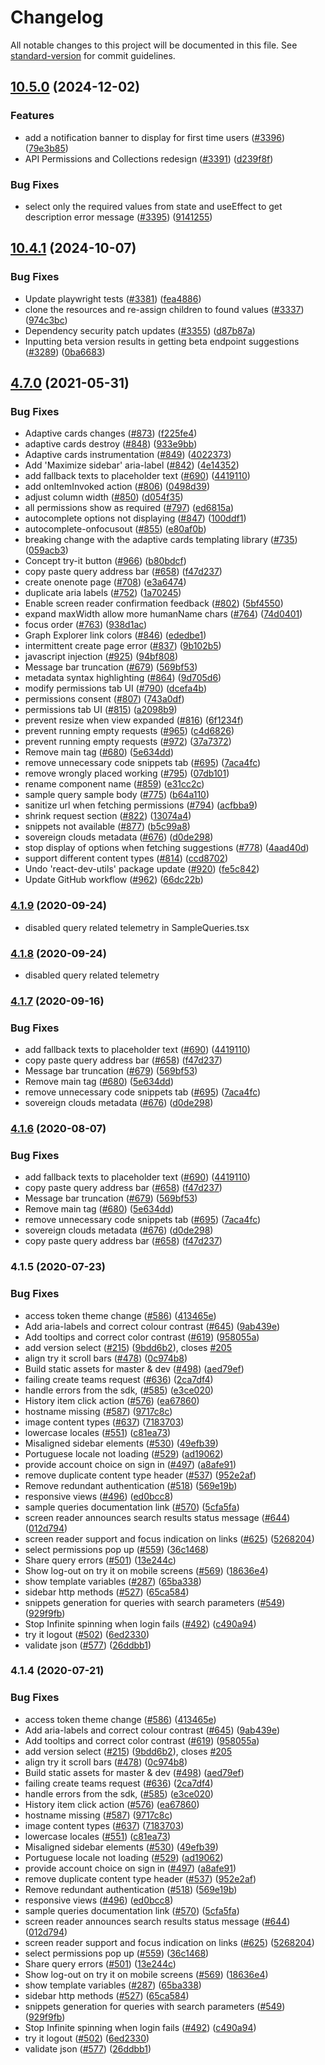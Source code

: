 # Changelog

All notable changes to this project will be documented in this file. See [standard-version](https://github.com/conventional-changelog/standard-version) for commit guidelines.

## [10.5.0](https://github.com/microsoftgraph/microsoft-graph-explorer-v4/compare/v10.4.1...v10.5.0) (2024-12-02)


### Features

* add a notification banner to display for first time users ([#3396](https://github.com/microsoftgraph/microsoft-graph-explorer-v4/issues/3396)) ([79e3b85](https://github.com/microsoftgraph/microsoft-graph-explorer-v4/commit/79e3b85083d305cbe2b8f851c48b3069aa180bdb))
* API Permissions and Collections redesign ([#3391](https://github.com/microsoftgraph/microsoft-graph-explorer-v4/issues/3391)) ([d239f8f](https://github.com/microsoftgraph/microsoft-graph-explorer-v4/commit/d239f8fd53c2a937ef5d4c15a8e0ffd505c664f1))


### Bug Fixes

* select only the required values from state and useEffect to get description error message ([#3395](https://github.com/microsoftgraph/microsoft-graph-explorer-v4/issues/3395)) ([9141255](https://github.com/microsoftgraph/microsoft-graph-explorer-v4/commit/914125564325f74f5e739835cfdf4afb353188fd))

## [10.4.1](https://github.com/microsoftgraph/microsoft-graph-explorer-v4/compare/v10.4.0...v10.4.1) (2024-10-07)


### Bug Fixes

* Update playwright tests ([#3381](https://github.com/microsoftgraph/microsoft-graph-explorer-v4/issues/3381)) ([fea4886](https://github.com/microsoftgraph/microsoft-graph-explorer-v4/commit/fea4886bc9b7dbd026cfd908d589842614b0ec13))
* clone the resources and re-assign children to found values ([#3337](https://github.com/microsoftgraph/microsoft-graph-explorer-v4/issues/3337)) ([974c3bc](https://github.com/microsoftgraph/microsoft-graph-explorer-v4/commit/974c3bc25e8f94b7995b8e8a3827cca0e8c1b475))
* Dependency security patch updates  ([#3355](https://github.com/microsoftgraph/microsoft-graph-explorer-v4/issues/3355)) ([d87b87a](https://github.com/microsoftgraph/microsoft-graph-explorer-v4/commit/d87b87aa20375a482e705ab501fee2fef2766995))
* Inputting beta version results in getting beta endpoint suggestions ([#3289](https://github.com/microsoftgraph/microsoft-graph-explorer-v4/issues/3289)) ([0ba6683](https://github.com/microsoftgraph/microsoft-graph-explorer-v4/commit/0ba66837771b92bd0155262befa465fa3cb81ca1))


## [4.7.0](https://github.com/microsoftgraph/microsoft-graph-explorer-v4/compare/v4.2.0...v4.7.0) (2021-05-31)


### Bug Fixes

* Adaptive cards changes ([#873](https://github.com/microsoftgraph/microsoft-graph-explorer-v4/issues/873)) ([f225fe4](https://github.com/microsoftgraph/microsoft-graph-explorer-v4/commit/f225fe4abd874f27cc742badc5f39c50578c3e22))
* adaptive cards destroy ([#848](https://github.com/microsoftgraph/microsoft-graph-explorer-v4/issues/848)) ([933e9bb](https://github.com/microsoftgraph/microsoft-graph-explorer-v4/commit/933e9bb0fb655b83f8042b6e32ac0cdd09a09077))
* Adaptive cards instrumentation ([#849](https://github.com/microsoftgraph/microsoft-graph-explorer-v4/issues/849)) ([4022373](https://github.com/microsoftgraph/microsoft-graph-explorer-v4/commit/40223730ce84fb41aac1bf72c94bc2c22bfd8d33))
* Add 'Maximize sidebar' aria-label ([#842](https://github.com/microsoftgraph/microsoft-graph-explorer-v4/issues/842)) ([4e14352](https://github.com/microsoftgraph/microsoft-graph-explorer-v4/commit/4e143524dd0b706cfe55d5582f36ed5aa63ec6d3))
* add fallback texts to placeholder text ([#690](https://github.com/microsoftgraph/microsoft-graph-explorer-v4/issues/690)) ([4419110](https://github.com/microsoftgraph/microsoft-graph-explorer-v4/commit/441911079035b2cbbe137f168c8fb3baa0887dec))
* add onItemInvoked action ([#806](https://github.com/microsoftgraph/microsoft-graph-explorer-v4/issues/806)) ([0498d39](https://github.com/microsoftgraph/microsoft-graph-explorer-v4/commit/0498d394bad29d2c6dfd5cc083c9e9b9ce679b9d))
* adjust column width ([#850](https://github.com/microsoftgraph/microsoft-graph-explorer-v4/issues/850)) ([d054f35](https://github.com/microsoftgraph/microsoft-graph-explorer-v4/commit/d054f350915ffd1fd7fc2f8290648658844e0948))
* all permissions show as required ([#797](https://github.com/microsoftgraph/microsoft-graph-explorer-v4/issues/797)) ([ed6815a](https://github.com/microsoftgraph/microsoft-graph-explorer-v4/commit/ed6815a6286c57efa64ce6fbd2f20cdf7a7fc8f1))
* autocomplete options not displaying ([#847](https://github.com/microsoftgraph/microsoft-graph-explorer-v4/issues/847)) ([100ddf1](https://github.com/microsoftgraph/microsoft-graph-explorer-v4/commit/100ddf1e0f5ff3c0cb91d5623e9cc754159f7196))
* autocomplete-onfocusout ([#855](https://github.com/microsoftgraph/microsoft-graph-explorer-v4/issues/855)) ([e80af0b](https://github.com/microsoftgraph/microsoft-graph-explorer-v4/commit/e80af0b353e4deae3629a7b002291ccdd845a2ba))
* breaking change with the adaptive cards templating library ([#735](https://github.com/microsoftgraph/microsoft-graph-explorer-v4/issues/735)) ([059acb3](https://github.com/microsoftgraph/microsoft-graph-explorer-v4/commit/059acb39126a0d2e476d09944c720892674e94a6))
* Concept try-it button ([#966](https://github.com/microsoftgraph/microsoft-graph-explorer-v4/issues/966)) ([b80bdcf](https://github.com/microsoftgraph/microsoft-graph-explorer-v4/commit/b80bdcfde701c0da82263b798f48d03f87221efc))
* copy paste query address bar ([#658](https://github.com/microsoftgraph/microsoft-graph-explorer-v4/issues/658)) ([f47d237](https://github.com/microsoftgraph/microsoft-graph-explorer-v4/commit/f47d23733a73b9e4dc33b5c328e2e87feed318a1))
* create onenote page ([#708](https://github.com/microsoftgraph/microsoft-graph-explorer-v4/issues/708)) ([e3a6474](https://github.com/microsoftgraph/microsoft-graph-explorer-v4/commit/e3a6474bcf5ed37af237a1a4bae9695553d7d6f3))
* duplicate aria labels ([#752](https://github.com/microsoftgraph/microsoft-graph-explorer-v4/issues/752)) ([1a70245](https://github.com/microsoftgraph/microsoft-graph-explorer-v4/commit/1a70245632e387f6bc50428dae65b6ea08652d62))
* Enable screen reader confirmation feedback ([#802](https://github.com/microsoftgraph/microsoft-graph-explorer-v4/issues/802)) ([5bf4550](https://github.com/microsoftgraph/microsoft-graph-explorer-v4/commit/5bf4550ba415dcfba31fc8e2032e0f05f3275fd8))
* expand maxWidth allow more humanName chars ([#764](https://github.com/microsoftgraph/microsoft-graph-explorer-v4/issues/764)) ([74d0401](https://github.com/microsoftgraph/microsoft-graph-explorer-v4/commit/74d0401b3de9e8941e7887ef95288e1f5c3298ac))
* focus order ([#763](https://github.com/microsoftgraph/microsoft-graph-explorer-v4/issues/763)) ([938d1ac](https://github.com/microsoftgraph/microsoft-graph-explorer-v4/commit/938d1ac436282d09400c6405071afc6984b53dc3))
* Graph Explorer link colors ([#846](https://github.com/microsoftgraph/microsoft-graph-explorer-v4/issues/846)) ([ededbe1](https://github.com/microsoftgraph/microsoft-graph-explorer-v4/commit/ededbe1bef80f7bd46bb8e26fcccd88faa216844))
* intermittent create page error ([#837](https://github.com/microsoftgraph/microsoft-graph-explorer-v4/issues/837)) ([9b102b5](https://github.com/microsoftgraph/microsoft-graph-explorer-v4/commit/9b102b5a8110d36f98f179d9bb90a23f3fafd93c))
* javascript injection ([#925](https://github.com/microsoftgraph/microsoft-graph-explorer-v4/issues/925)) ([94bf808](https://github.com/microsoftgraph/microsoft-graph-explorer-v4/commit/94bf80828e2925531159d10ad912deac9a2b6477))
* Message bar truncation ([#679](https://github.com/microsoftgraph/microsoft-graph-explorer-v4/issues/679)) ([569bf53](https://github.com/microsoftgraph/microsoft-graph-explorer-v4/commit/569bf53eef99179bfe811de5a09835fb86656bea))
* metadata syntax highlighting ([#864](https://github.com/microsoftgraph/microsoft-graph-explorer-v4/issues/864)) ([9d705d6](https://github.com/microsoftgraph/microsoft-graph-explorer-v4/commit/9d705d66fac75d10ac1d07f6e98c66c4a4793c2c))
* modify permissions tab UI ([#790](https://github.com/microsoftgraph/microsoft-graph-explorer-v4/issues/790)) ([dcefa4b](https://github.com/microsoftgraph/microsoft-graph-explorer-v4/commit/dcefa4b573e6eb609fccc6fa079541ff0fade99b))
* permissions consent ([#807](https://github.com/microsoftgraph/microsoft-graph-explorer-v4/issues/807)) ([743a0df](https://github.com/microsoftgraph/microsoft-graph-explorer-v4/commit/743a0df1492ad1d7a4b08921eaf6be2b546d0ec6))
* permissions tab UI ([#815](https://github.com/microsoftgraph/microsoft-graph-explorer-v4/issues/815)) ([a2098b9](https://github.com/microsoftgraph/microsoft-graph-explorer-v4/commit/a2098b9c5c3c793d712d51583a68bdc8875dc825))
* prevent resize when view expanded ([#816](https://github.com/microsoftgraph/microsoft-graph-explorer-v4/issues/816)) ([6f1234f](https://github.com/microsoftgraph/microsoft-graph-explorer-v4/commit/6f1234f7fabb16f75ac1c0a1d8aaba4c1b2c0a3e))
* prevent running empty requests ([#965](https://github.com/microsoftgraph/microsoft-graph-explorer-v4/issues/965)) ([c4d6826](https://github.com/microsoftgraph/microsoft-graph-explorer-v4/commit/c4d6826e775918590f0884c25eb3918be39032fd))
* prevent running empty requests ([#972](https://github.com/microsoftgraph/microsoft-graph-explorer-v4/issues/972)) ([37a7372](https://github.com/microsoftgraph/microsoft-graph-explorer-v4/commit/37a7372ab765b36caab4dbd18cb64478b8368ca8))
* Remove main tag ([#680](https://github.com/microsoftgraph/microsoft-graph-explorer-v4/issues/680)) ([5e634dd](https://github.com/microsoftgraph/microsoft-graph-explorer-v4/commit/5e634ddbbcc20bdd5662b11e94fc3307e5c6e84f))
* remove unnecessary code snippets tab ([#695](https://github.com/microsoftgraph/microsoft-graph-explorer-v4/issues/695)) ([7aca4fc](https://github.com/microsoftgraph/microsoft-graph-explorer-v4/commit/7aca4fca87f0e09fea706f254ce3ae4799740a9b))
* remove wrongly placed working ([#795](https://github.com/microsoftgraph/microsoft-graph-explorer-v4/issues/795)) ([07db101](https://github.com/microsoftgraph/microsoft-graph-explorer-v4/commit/07db101fb9d07a48afcc4926e6f2b5df92e5964c))
* rename component name ([#859](https://github.com/microsoftgraph/microsoft-graph-explorer-v4/issues/859)) ([e31cc2c](https://github.com/microsoftgraph/microsoft-graph-explorer-v4/commit/e31cc2cd1df394ac75880160c3936b24989c716d))
* sample query sample body ([#775](https://github.com/microsoftgraph/microsoft-graph-explorer-v4/issues/775)) ([b64a110](https://github.com/microsoftgraph/microsoft-graph-explorer-v4/commit/b64a1101190a57953a807b2a02d879bcf3e92761))
* sanitize url when fetching permissions ([#794](https://github.com/microsoftgraph/microsoft-graph-explorer-v4/issues/794)) ([acfbba9](https://github.com/microsoftgraph/microsoft-graph-explorer-v4/commit/acfbba9be4ee46111089996ad5c7aa9004f792d3))
* shrink request section ([#822](https://github.com/microsoftgraph/microsoft-graph-explorer-v4/issues/822)) ([13074a4](https://github.com/microsoftgraph/microsoft-graph-explorer-v4/commit/13074a46ccec78b786e479d4b3e7b8ba820143d0))
* snippets not available ([#877](https://github.com/microsoftgraph/microsoft-graph-explorer-v4/issues/877)) ([b5c99a8](https://github.com/microsoftgraph/microsoft-graph-explorer-v4/commit/b5c99a834557951bba1ee4716bba6fa1073c4f16))
* sovereign clouds metadata ([#676](https://github.com/microsoftgraph/microsoft-graph-explorer-v4/issues/676)) ([d0de298](https://github.com/microsoftgraph/microsoft-graph-explorer-v4/commit/d0de298e0d4068defaa9b135e99820c28a366d6f))
* stop display of options when fetching suggestions ([#778](https://github.com/microsoftgraph/microsoft-graph-explorer-v4/issues/778)) ([4aad40d](https://github.com/microsoftgraph/microsoft-graph-explorer-v4/commit/4aad40d968b884e10f33db3d1a03140f14568946))
* support different content types ([#814](https://github.com/microsoftgraph/microsoft-graph-explorer-v4/issues/814)) ([ccd8702](https://github.com/microsoftgraph/microsoft-graph-explorer-v4/commit/ccd8702a4948ae523cf647838e35bf4775c0e5fe))
* Undo 'react-dev-utils' package update ([#920](https://github.com/microsoftgraph/microsoft-graph-explorer-v4/issues/920)) ([fe5c842](https://github.com/microsoftgraph/microsoft-graph-explorer-v4/commit/fe5c842acf377a6dd33da86fed5b08556d8e45b3))
* Update GitHub workflow ([#962](https://github.com/microsoftgraph/microsoft-graph-explorer-v4/issues/962)) ([66dc22b](https://github.com/microsoftgraph/microsoft-graph-explorer-v4/commit/66dc22b52b25ca8d4ea942343495353cc2870efd))

### [4.1.9](https://github.com/microsoftgraph/microsoft-graph-explorer-v2/compare/v4.1.7...v4.1.9) (2020-09-24)

* disabled query related telemetry in SampleQueries.tsx

### [4.1.8](https://github.com/microsoftgraph/microsoft-graph-explorer-v2/compare/v4.1.8...v4.1.7) (2020-09-24)

* disabled query related telemetry

### [4.1.7](https://github.com/microsoftgraph/microsoft-graph-explorer-v2/compare/v4.1.4...v4.1.7) (2020-09-16)


### Bug Fixes

* add fallback texts to placeholder text ([#690](https://github.com/microsoftgraph/microsoft-graph-explorer-v2/issues/690)) ([4419110](https://github.com/microsoftgraph/microsoft-graph-explorer-v2/commit/441911079035b2cbbe137f168c8fb3baa0887dec))
* copy paste query address bar ([#658](https://github.com/microsoftgraph/microsoft-graph-explorer-v2/issues/658)) ([f47d237](https://github.com/microsoftgraph/microsoft-graph-explorer-v2/commit/f47d23733a73b9e4dc33b5c328e2e87feed318a1))
* Message bar truncation ([#679](https://github.com/microsoftgraph/microsoft-graph-explorer-v2/issues/679)) ([569bf53](https://github.com/microsoftgraph/microsoft-graph-explorer-v2/commit/569bf53eef99179bfe811de5a09835fb86656bea))
* Remove main tag ([#680](https://github.com/microsoftgraph/microsoft-graph-explorer-v2/issues/680)) ([5e634dd](https://github.com/microsoftgraph/microsoft-graph-explorer-v2/commit/5e634ddbbcc20bdd5662b11e94fc3307e5c6e84f))
* remove unnecessary code snippets tab ([#695](https://github.com/microsoftgraph/microsoft-graph-explorer-v2/issues/695)) ([7aca4fc](https://github.com/microsoftgraph/microsoft-graph-explorer-v2/commit/7aca4fca87f0e09fea706f254ce3ae4799740a9b))
* sovereign clouds metadata ([#676](https://github.com/microsoftgraph/microsoft-graph-explorer-v2/issues/676)) ([d0de298](https://github.com/microsoftgraph/microsoft-graph-explorer-v2/commit/d0de298e0d4068defaa9b135e99820c28a366d6f))

### [4.1.6](https://github.com/microsoftgraph/microsoft-graph-explorer-v4/compare/v4.1.4...v4.1.6) (2020-08-07)


### Bug Fixes

* add fallback texts to placeholder text ([#690](https://github.com/microsoftgraph/microsoft-graph-explorer-v2/issues/690)) ([4419110](https://github.com/microsoftgraph/microsoft-graph-explorer-v2/commit/441911079035b2cbbe137f168c8fb3baa0887dec))
* copy paste query address bar ([#658](https://github.com/microsoftgraph/microsoft-graph-explorer-v2/issues/658)) ([f47d237](https://github.com/microsoftgraph/microsoft-graph-explorer-v2/commit/f47d23733a73b9e4dc33b5c328e2e87feed318a1))
* Message bar truncation ([#679](https://github.com/microsoftgraph/microsoft-graph-explorer-v2/issues/679)) ([569bf53](https://github.com/microsoftgraph/microsoft-graph-explorer-v2/commit/569bf53eef99179bfe811de5a09835fb86656bea))
* Remove main tag ([#680](https://github.com/microsoftgraph/microsoft-graph-explorer-v2/issues/680)) ([5e634dd](https://github.com/microsoftgraph/microsoft-graph-explorer-v2/commit/5e634ddbbcc20bdd5662b11e94fc3307e5c6e84f))
* remove unnecessary code snippets tab ([#695](https://github.com/microsoftgraph/microsoft-graph-explorer-v2/issues/695)) ([7aca4fc](https://github.com/microsoftgraph/microsoft-graph-explorer-v2/commit/7aca4fca87f0e09fea706f254ce3ae4799740a9b))
* sovereign clouds metadata ([#676](https://github.com/microsoftgraph/microsoft-graph-explorer-v2/issues/676)) ([d0de298](https://github.com/microsoftgraph/microsoft-graph-explorer-v2/commit/d0de298e0d4068defaa9b135e99820c28a366d6f))
* copy paste query address bar ([#658](https://github.com/microsoftgraph/microsoft-graph-explorer-v4/issues/658)) ([f47d237](https://github.com/microsoftgraph/microsoft-graph-explorer-v4/commit/f47d23733a73b9e4dc33b5c328e2e87feed318a1))

### 4.1.5 (2020-07-23)


### Bug Fixes

* access token theme change ([#586](https://github.com/microsoftgraph/microsoft-graph-explorer-v4/issues/586)) ([413465e](https://github.com/microsoftgraph/microsoft-graph-explorer-v4/commit/413465ecc18e766d1e45f1b41e52dc1fc364b1de))
* Add aria-labels and correct colour contrast ([#645](https://github.com/microsoftgraph/microsoft-graph-explorer-v4/issues/645))  ([9ab439e](https://github.com/microsoftgraph/microsoft-graph-explorer-v4/commit/9ab439eb4f9575731ed667a9e611c9c33987eb8f))
* Add tooltips and correct color contrast ([#619](https://github.com/microsoftgraph/microsoft-graph-explorer-v4/issues/619)) ([958055a](https://github.com/microsoftgraph/microsoft-graph-explorer-v4/commit/958055af80401020f65eea70368bda39700065a4))
* add version select ([#215](https://github.com/microsoftgraph/microsoft-graph-explorer-v4/issues/215)) ([9bdd6b2](https://github.com/microsoftgraph/microsoft-graph-explorer-v4/commit/9bdd6b2cfcc99b646db91e9b3b3a1a713f763cfe)), closes [#205](https://github.com/microsoftgraph/microsoft-graph-explorer-v4/issues/205)
* align try it scroll bars ([#478](https://github.com/microsoftgraph/microsoft-graph-explorer-v4/issues/478)) ([0c974b8](https://github.com/microsoftgraph/microsoft-graph-explorer-v4/commit/0c974b8f9e5a3fa85434eaa2f5a035124d8bf002))
* Build static assets for master & dev ([#498](https://github.com/microsoftgraph/microsoft-graph-explorer-v4/issues/498)) ([aed79ef](https://github.com/microsoftgraph/microsoft-graph-explorer-v4/commit/aed79ef0489bfb5d83d8378c0a34118a58635618))
* failing create teams request ([#636](https://github.com/microsoftgraph/microsoft-graph-explorer-v4/issues/636))  ([2ca7df4](https://github.com/microsoftgraph/microsoft-graph-explorer-v4/commit/2ca7df4c4dbdf5c45678f2851b6f748b50481167))
* handle errors from the sdk, ([#585](https://github.com/microsoftgraph/microsoft-graph-explorer-v4/issues/585)) ([e3ce020](https://github.com/microsoftgraph/microsoft-graph-explorer-v4/commit/e3ce0206d787fef1928f2b6821e607996e2773d2))
* History item click action ([#576](https://github.com/microsoftgraph/microsoft-graph-explorer-v4/issues/576)) ([ea67860](https://github.com/microsoftgraph/microsoft-graph-explorer-v4/commit/ea678603458b8e786ac4ce7dbab114842c64405c))
* hostname missing ([#587](https://github.com/microsoftgraph/microsoft-graph-explorer-v4/issues/587)) ([9717c8c](https://github.com/microsoftgraph/microsoft-graph-explorer-v4/commit/9717c8c8cb495d2542d9a6856f0b0b400e884ba2))
* image content types ([#637](https://github.com/microsoftgraph/microsoft-graph-explorer-v4/issues/637)) ([7183703](https://github.com/microsoftgraph/microsoft-graph-explorer-v4/commit/71837033183b50a81590e8ae00a6909e3d80eb8d))
* lowercase locales ([#551](https://github.com/microsoftgraph/microsoft-graph-explorer-v4/issues/551)) ([c81ea73](https://github.com/microsoftgraph/microsoft-graph-explorer-v4/commit/c81ea734214e03b72f2a180b91dce43c4c5dc506))
* Misaligned sidebar elements ([#530](https://github.com/microsoftgraph/microsoft-graph-explorer-v4/issues/530)) ([49efb39](https://github.com/microsoftgraph/microsoft-graph-explorer-v4/commit/49efb3955f1746cb6a451dd71143e79b7fb3f7a9))
* Portuguese locale not loading ([#529](https://github.com/microsoftgraph/microsoft-graph-explorer-v4/issues/529)) ([ad19062](https://github.com/microsoftgraph/microsoft-graph-explorer-v4/commit/ad19062d10dc33113da1e55a9510abdd2d2a3c6e))
* provide account choice on sign in ([#497](https://github.com/microsoftgraph/microsoft-graph-explorer-v4/issues/497)) ([a8afe91](https://github.com/microsoftgraph/microsoft-graph-explorer-v4/commit/a8afe91cbd8056ceb5b833e931da6e8e940f81a4))
* remove duplicate content type header ([#537](https://github.com/microsoftgraph/microsoft-graph-explorer-v4/issues/537)) ([952e2af](https://github.com/microsoftgraph/microsoft-graph-explorer-v4/commit/952e2af2ca796835b63d439c1533bf67198887dc))
* Remove redundant authentication ([#518](https://github.com/microsoftgraph/microsoft-graph-explorer-v4/issues/518)) ([569e19b](https://github.com/microsoftgraph/microsoft-graph-explorer-v4/commit/569e19bdb6f45a1aae4f4002b18a1ff87739d286))
* responsive views ([#496](https://github.com/microsoftgraph/microsoft-graph-explorer-v4/issues/496)) ([ed0bcc8](https://github.com/microsoftgraph/microsoft-graph-explorer-v4/commit/ed0bcc8ff56c8861915ca98c686346046e29a0db))
* sample queries documentation link ([#570](https://github.com/microsoftgraph/microsoft-graph-explorer-v4/issues/570)) ([5cfa5fa](https://github.com/microsoftgraph/microsoft-graph-explorer-v4/commit/5cfa5faf85e00aadf837216c0d64e5acfc12ead4))
* screen reader announces search results status message ([#644](https://github.com/microsoftgraph/microsoft-graph-explorer-v4/issues/644)) ([012d794](https://github.com/microsoftgraph/microsoft-graph-explorer-v4/commit/012d794e1513280d6a0a95fcd4f9c9235e2fa9cd))
* screen reader support and focus indication on links ([#625](https://github.com/microsoftgraph/microsoft-graph-explorer-v4/issues/625)) ([5268204](https://github.com/microsoftgraph/microsoft-graph-explorer-v4/commit/5268204535de8cc7e682da9b023f7b443aa94eba))
* select permissions pop up ([#559](https://github.com/microsoftgraph/microsoft-graph-explorer-v4/issues/559)) ([36c1468](https://github.com/microsoftgraph/microsoft-graph-explorer-v4/commit/36c146832108bb55b3d1c4027cab50499b765d4c))
* Share query errors ([#501](https://github.com/microsoftgraph/microsoft-graph-explorer-v4/issues/501)) ([13e244c](https://github.com/microsoftgraph/microsoft-graph-explorer-v4/commit/13e244ca1e1a85238caead4ed205f37f09384685))
* Show log-out on try it on mobile screens ([#569](https://github.com/microsoftgraph/microsoft-graph-explorer-v4/issues/569)) ([18636e4](https://github.com/microsoftgraph/microsoft-graph-explorer-v4/commit/18636e40b645171276cff4c3c1cd38f89d8d6464))
* show template variables ([#287](https://github.com/microsoftgraph/microsoft-graph-explorer-v4/issues/287)) ([65ba338](https://github.com/microsoftgraph/microsoft-graph-explorer-v4/commit/65ba3388c7defa05b4effe7d93b111d15e3cdd70))
* sidebar http methods ([#527](https://github.com/microsoftgraph/microsoft-graph-explorer-v4/issues/527)) ([65ca584](https://github.com/microsoftgraph/microsoft-graph-explorer-v4/commit/65ca5840db189f82927e68f5ba1d8ad25e40678e))
* snippets generation for queries with search parameters ([#549](https://github.com/microsoftgraph/microsoft-graph-explorer-v4/issues/549)) ([929f9fb](https://github.com/microsoftgraph/microsoft-graph-explorer-v4/commit/929f9fba72ab6f307d675be711e9204a6748aa31))
* Stop Infinite spinning when login fails ([#492](https://github.com/microsoftgraph/microsoft-graph-explorer-v4/issues/492)) ([c490a94](https://github.com/microsoftgraph/microsoft-graph-explorer-v4/commit/c490a941ba28eb5787f051384b289149d2fbb715))
* try it logout ([#502](https://github.com/microsoftgraph/microsoft-graph-explorer-v4/issues/502)) ([6ed2330](https://github.com/microsoftgraph/microsoft-graph-explorer-v4/commit/6ed23300ab96c2e1b04400a81a823ea8a728a4ff))
* validate json ([#577](https://github.com/microsoftgraph/microsoft-graph-explorer-v4/issues/577)) ([26ddbb1](https://github.com/microsoftgraph/microsoft-graph-explorer-v4/commit/26ddbb14439913ce511c66f0581a3f18d9181ea7))

### 4.1.4 (2020-07-21)


### Bug Fixes

* access token theme change ([#586](https://github.com/microsoftgraph/microsoft-graph-explorer-v2/issues/586)) ([413465e](https://github.com/microsoftgraph/microsoft-graph-explorer-v2/commit/413465ecc18e766d1e45f1b41e52dc1fc364b1de))
* Add aria-labels and correct colour contrast ([#645](https://github.com/microsoftgraph/microsoft-graph-explorer-v2/issues/645))  ([9ab439e](https://github.com/microsoftgraph/microsoft-graph-explorer-v2/commit/9ab439eb4f9575731ed667a9e611c9c33987eb8f))
* Add tooltips and correct color contrast ([#619](https://github.com/microsoftgraph/microsoft-graph-explorer-v2/issues/619)) ([958055a](https://github.com/microsoftgraph/microsoft-graph-explorer-v2/commit/958055af80401020f65eea70368bda39700065a4))
* add version select ([#215](https://github.com/microsoftgraph/microsoft-graph-explorer-v2/issues/215)) ([9bdd6b2](https://github.com/microsoftgraph/microsoft-graph-explorer-v2/commit/9bdd6b2cfcc99b646db91e9b3b3a1a713f763cfe)), closes [#205](https://github.com/microsoftgraph/microsoft-graph-explorer-v2/issues/205)
* align try it scroll bars ([#478](https://github.com/microsoftgraph/microsoft-graph-explorer-v2/issues/478)) ([0c974b8](https://github.com/microsoftgraph/microsoft-graph-explorer-v2/commit/0c974b8f9e5a3fa85434eaa2f5a035124d8bf002))
* Build static assets for master & dev ([#498](https://github.com/microsoftgraph/microsoft-graph-explorer-v2/issues/498)) ([aed79ef](https://github.com/microsoftgraph/microsoft-graph-explorer-v2/commit/aed79ef0489bfb5d83d8378c0a34118a58635618))
* failing create teams request ([#636](https://github.com/microsoftgraph/microsoft-graph-explorer-v2/issues/636))  ([2ca7df4](https://github.com/microsoftgraph/microsoft-graph-explorer-v2/commit/2ca7df4c4dbdf5c45678f2851b6f748b50481167))
* handle errors from the sdk, ([#585](https://github.com/microsoftgraph/microsoft-graph-explorer-v2/issues/585)) ([e3ce020](https://github.com/microsoftgraph/microsoft-graph-explorer-v2/commit/e3ce0206d787fef1928f2b6821e607996e2773d2))
* History item click action ([#576](https://github.com/microsoftgraph/microsoft-graph-explorer-v2/issues/576)) ([ea67860](https://github.com/microsoftgraph/microsoft-graph-explorer-v2/commit/ea678603458b8e786ac4ce7dbab114842c64405c))
* hostname missing ([#587](https://github.com/microsoftgraph/microsoft-graph-explorer-v2/issues/587)) ([9717c8c](https://github.com/microsoftgraph/microsoft-graph-explorer-v2/commit/9717c8c8cb495d2542d9a6856f0b0b400e884ba2))
* image content types ([#637](https://github.com/microsoftgraph/microsoft-graph-explorer-v2/issues/637)) ([7183703](https://github.com/microsoftgraph/microsoft-graph-explorer-v2/commit/71837033183b50a81590e8ae00a6909e3d80eb8d))
* lowercase locales ([#551](https://github.com/microsoftgraph/microsoft-graph-explorer-v2/issues/551)) ([c81ea73](https://github.com/microsoftgraph/microsoft-graph-explorer-v2/commit/c81ea734214e03b72f2a180b91dce43c4c5dc506))
* Misaligned sidebar elements ([#530](https://github.com/microsoftgraph/microsoft-graph-explorer-v2/issues/530)) ([49efb39](https://github.com/microsoftgraph/microsoft-graph-explorer-v2/commit/49efb3955f1746cb6a451dd71143e79b7fb3f7a9))
* Portuguese locale not loading ([#529](https://github.com/microsoftgraph/microsoft-graph-explorer-v2/issues/529)) ([ad19062](https://github.com/microsoftgraph/microsoft-graph-explorer-v2/commit/ad19062d10dc33113da1e55a9510abdd2d2a3c6e))
* provide account choice on sign in ([#497](https://github.com/microsoftgraph/microsoft-graph-explorer-v2/issues/497)) ([a8afe91](https://github.com/microsoftgraph/microsoft-graph-explorer-v2/commit/a8afe91cbd8056ceb5b833e931da6e8e940f81a4))
* remove duplicate content type header ([#537](https://github.com/microsoftgraph/microsoft-graph-explorer-v2/issues/537)) ([952e2af](https://github.com/microsoftgraph/microsoft-graph-explorer-v2/commit/952e2af2ca796835b63d439c1533bf67198887dc))
* Remove redundant authentication ([#518](https://github.com/microsoftgraph/microsoft-graph-explorer-v2/issues/518)) ([569e19b](https://github.com/microsoftgraph/microsoft-graph-explorer-v2/commit/569e19bdb6f45a1aae4f4002b18a1ff87739d286))
* responsive views ([#496](https://github.com/microsoftgraph/microsoft-graph-explorer-v2/issues/496)) ([ed0bcc8](https://github.com/microsoftgraph/microsoft-graph-explorer-v2/commit/ed0bcc8ff56c8861915ca98c686346046e29a0db))
* sample queries documentation link ([#570](https://github.com/microsoftgraph/microsoft-graph-explorer-v2/issues/570)) ([5cfa5fa](https://github.com/microsoftgraph/microsoft-graph-explorer-v2/commit/5cfa5faf85e00aadf837216c0d64e5acfc12ead4))
* screen reader announces search results status message ([#644](https://github.com/microsoftgraph/microsoft-graph-explorer-v2/issues/644)) ([012d794](https://github.com/microsoftgraph/microsoft-graph-explorer-v2/commit/012d794e1513280d6a0a95fcd4f9c9235e2fa9cd))
* screen reader support and focus indication on links ([#625](https://github.com/microsoftgraph/microsoft-graph-explorer-v2/issues/625)) ([5268204](https://github.com/microsoftgraph/microsoft-graph-explorer-v2/commit/5268204535de8cc7e682da9b023f7b443aa94eba))
* select permissions pop up ([#559](https://github.com/microsoftgraph/microsoft-graph-explorer-v2/issues/559)) ([36c1468](https://github.com/microsoftgraph/microsoft-graph-explorer-v2/commit/36c146832108bb55b3d1c4027cab50499b765d4c))
* Share query errors ([#501](https://github.com/microsoftgraph/microsoft-graph-explorer-v2/issues/501)) ([13e244c](https://github.com/microsoftgraph/microsoft-graph-explorer-v2/commit/13e244ca1e1a85238caead4ed205f37f09384685))
* Show log-out on try it on mobile screens ([#569](https://github.com/microsoftgraph/microsoft-graph-explorer-v2/issues/569)) ([18636e4](https://github.com/microsoftgraph/microsoft-graph-explorer-v2/commit/18636e40b645171276cff4c3c1cd38f89d8d6464))
* show template variables ([#287](https://github.com/microsoftgraph/microsoft-graph-explorer-v2/issues/287)) ([65ba338](https://github.com/microsoftgraph/microsoft-graph-explorer-v2/commit/65ba3388c7defa05b4effe7d93b111d15e3cdd70))
* sidebar http methods ([#527](https://github.com/microsoftgraph/microsoft-graph-explorer-v2/issues/527)) ([65ca584](https://github.com/microsoftgraph/microsoft-graph-explorer-v2/commit/65ca5840db189f82927e68f5ba1d8ad25e40678e))
* snippets generation for queries with search parameters ([#549](https://github.com/microsoftgraph/microsoft-graph-explorer-v2/issues/549)) ([929f9fb](https://github.com/microsoftgraph/microsoft-graph-explorer-v2/commit/929f9fba72ab6f307d675be711e9204a6748aa31))
* Stop Infinite spinning when login fails ([#492](https://github.com/microsoftgraph/microsoft-graph-explorer-v2/issues/492)) ([c490a94](https://github.com/microsoftgraph/microsoft-graph-explorer-v2/commit/c490a941ba28eb5787f051384b289149d2fbb715))
* try it logout ([#502](https://github.com/microsoftgraph/microsoft-graph-explorer-v2/issues/502)) ([6ed2330](https://github.com/microsoftgraph/microsoft-graph-explorer-v2/commit/6ed23300ab96c2e1b04400a81a823ea8a728a4ff))
* validate json ([#577](https://github.com/microsoftgraph/microsoft-graph-explorer-v2/issues/577)) ([26ddbb1](https://github.com/microsoftgraph/microsoft-graph-explorer-v2/commit/26ddbb14439913ce511c66f0581a3f18d9181ea7))
